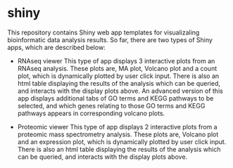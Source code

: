 # shiny

This repository contains Shiny web app templates for visualizaling bioinformatic
data analysis results. So far, there are two types of Shiny apps, which
are described below:

-   RNAseq viewer
    This type of app displays 3 interactive plots from an RNAseq analysis. These
    plots are, MA plot, Volcano plot and a count plot, which is dynamically
    plotted by user click input. There is also an html table displaying the
    results of the analysis which can be queried, and interacts with the display
    plots above. An advanced version of this app displays additional tabs of 
    GO terms and KEGG pathways to be selected, and which genes relating to those
    GO terms and KEGG pathways appears in corresponding volcano plots.

-   Proteomic viewer
    This type of app displays 2 interactive plots from a proteomic mass spectrometry analysis. These
    plots are, Volcano plot and an expression plot, which is dynamically
    plotted by user click input. There is also an html table displaying the
    results of the analysis which can be queried, and interacts with the display
    plots above.
